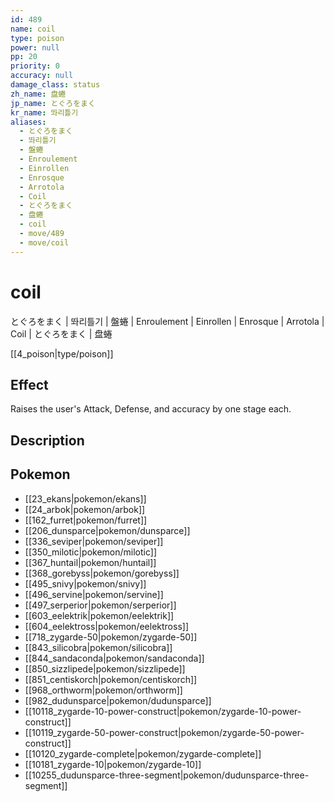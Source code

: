 ```yaml
---
id: 489
name: coil
type: poison
power: null
pp: 20
priority: 0
accuracy: null
damage_class: status
zh_name: 盘蜷
jp_name: とぐろをまく
kr_name: 똬리틀기
aliases:
  - とぐろをまく
  - 똬리틀기
  - 盤蜷
  - Enroulement
  - Einrollen
  - Enrosque
  - Arrotola
  - Coil
  - とぐろをまく
  - 盘蜷
  - coil
  - move/489
  - move/coil
---
```

# coil
    
とぐろをまく | 똬리틀기 | 盤蜷 | Enroulement | Einrollen | Enrosque | Arrotola | Coil | とぐろをまく | 盘蜷

[[4_poison|type/poison]]

## Effect

Raises the user's Attack, Defense, and accuracy by one stage each.

## Description



## Pokemon

- [[23_ekans|pokemon/ekans]]
- [[24_arbok|pokemon/arbok]]
- [[162_furret|pokemon/furret]]
- [[206_dunsparce|pokemon/dunsparce]]
- [[336_seviper|pokemon/seviper]]
- [[350_milotic|pokemon/milotic]]
- [[367_huntail|pokemon/huntail]]
- [[368_gorebyss|pokemon/gorebyss]]
- [[495_snivy|pokemon/snivy]]
- [[496_servine|pokemon/servine]]
- [[497_serperior|pokemon/serperior]]
- [[603_eelektrik|pokemon/eelektrik]]
- [[604_eelektross|pokemon/eelektross]]
- [[718_zygarde-50|pokemon/zygarde-50]]
- [[843_silicobra|pokemon/silicobra]]
- [[844_sandaconda|pokemon/sandaconda]]
- [[850_sizzlipede|pokemon/sizzlipede]]
- [[851_centiskorch|pokemon/centiskorch]]
- [[968_orthworm|pokemon/orthworm]]
- [[982_dudunsparce|pokemon/dudunsparce]]
- [[10118_zygarde-10-power-construct|pokemon/zygarde-10-power-construct]]
- [[10119_zygarde-50-power-construct|pokemon/zygarde-50-power-construct]]
- [[10120_zygarde-complete|pokemon/zygarde-complete]]
- [[10181_zygarde-10|pokemon/zygarde-10]]
- [[10255_dudunsparce-three-segment|pokemon/dudunsparce-three-segment]]

